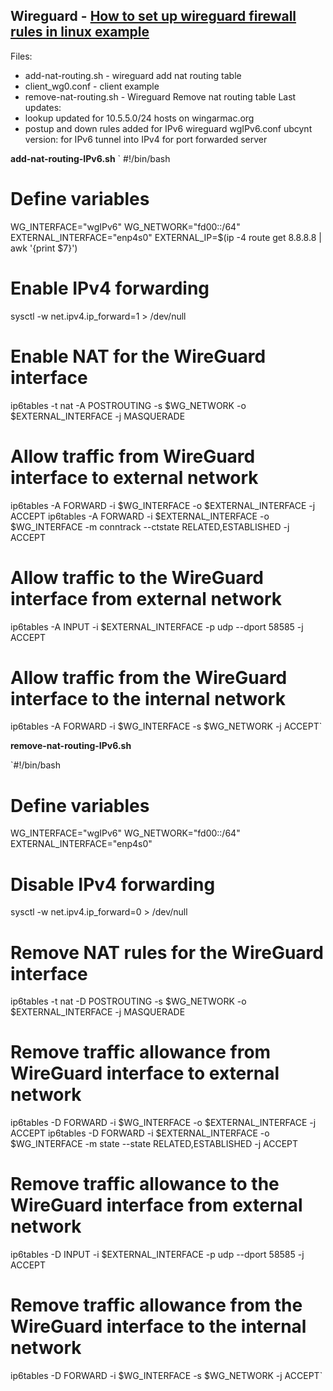 Wireguard - [How to set up wireguard firewall rules in linux example](https://www.cyberciti.biz/faq/how-to-set-up-wireguard-firewall-rules-in-linux/#Accept_WG_traffi)
---
Files:
 - add-nat-routing.sh - wireguard add nat routing table
 - client_wg0.conf - client example
 - remove-nat-routing.sh - Wireguard Remove nat routing table
Last updates:
- lookup updated for 10.5.5.0/24 hosts on wingarmac.org
- postup and down rules added for IPv6 wireguard wgIPv6.conf
ubcynt version: for IPv6 tunnel into IPv4 for port forwarded server

**add-nat-routing-IPv6.sh**
`
#!/bin/bash

# Define variables
WG_INTERFACE="wgIPv6"
WG_NETWORK="fd00::/64"
EXTERNAL_INTERFACE="enp4s0"
EXTERNAL_IP=$(ip -4 route get 8.8.8.8 | awk '{print $7}')

# Enable IPv4 forwarding
sysctl -w net.ipv4.ip_forward=1 > /dev/null

# Enable NAT for the WireGuard interface
ip6tables -t nat -A POSTROUTING -s $WG_NETWORK -o $EXTERNAL_INTERFACE -j MASQUERADE

# Allow traffic from WireGuard interface to external network
ip6tables -A FORWARD -i $WG_INTERFACE -o $EXTERNAL_INTERFACE -j ACCEPT
ip6tables -A FORWARD -i $EXTERNAL_INTERFACE -o $WG_INTERFACE -m conntrack --ctstate RELATED,ESTABLISHED -j ACCEPT

# Allow traffic to the WireGuard interface from external network
ip6tables -A INPUT -i $EXTERNAL_INTERFACE -p udp --dport 58585 -j ACCEPT

# Allow traffic from the WireGuard interface to the internal network
ip6tables -A FORWARD -i $WG_INTERFACE -s $WG_NETWORK -j ACCEPT`

**remove-nat-routing-IPv6.sh**

`#!/bin/bash

# Define variables
WG_INTERFACE="wgIPv6"
WG_NETWORK="fd00::/64"
EXTERNAL_INTERFACE="enp4s0"

# Disable IPv4 forwarding
sysctl -w net.ipv4.ip_forward=0 > /dev/null

# Remove NAT rules for the WireGuard interface
ip6tables -t nat -D POSTROUTING -s $WG_NETWORK -o $EXTERNAL_INTERFACE -j MASQUERADE

# Remove traffic allowance from WireGuard interface to external network
ip6tables -D FORWARD -i $WG_INTERFACE -o $EXTERNAL_INTERFACE -j ACCEPT
ip6tables -D FORWARD -i $EXTERNAL_INTERFACE -o $WG_INTERFACE -m state --state RELATED,ESTABLISHED -j ACCEPT

# Remove traffic allowance to the WireGuard interface from external network
ip6tables -D INPUT -i $EXTERNAL_INTERFACE -p udp --dport 58585 -j ACCEPT

# Remove traffic allowance from the WireGuard interface to the internal network
ip6tables -D FORWARD -i $WG_INTERFACE -s $WG_NETWORK -j ACCEPT`


